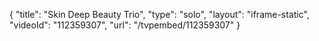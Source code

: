 {
    "title": "Skin Deep Beauty Trio",
    "type": "solo",
    "layout": "iframe-static",
    "videoId": "112359307",
    "url": "\/tvpembed\/112359307"
}